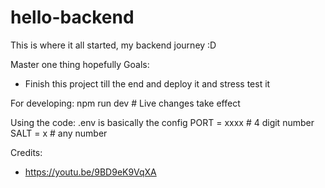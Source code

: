 # hello-backend
This is where it all started, my backend journey :D

Master one thing hopefully
Goals:
-  Finish this project till the end and deploy it and stress test it

For developing:
npm run dev # Live changes take effect

Using the code:
.env is basically the config 
PORT = xxxx # 4 digit number
SALT = x # any number

Credits:
- https://youtu.be/9BD9eK9VqXA 
